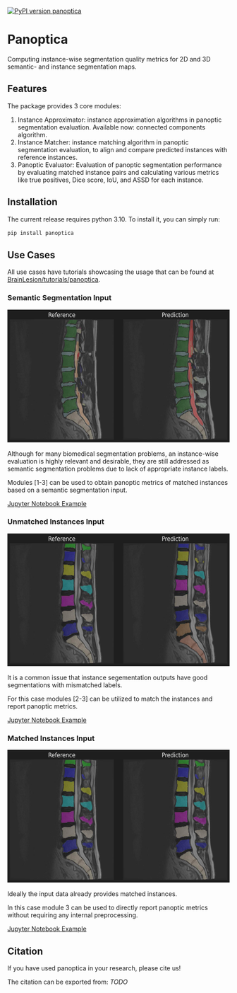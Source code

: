 [![PyPI version panoptica](https://badge.fury.io/py/panoptica.svg)](https://pypi.python.org/pypi/panoptica/)

# Panoptica

Computing instance-wise segmentation quality metrics for 2D and 3D semantic- and instance segmentation maps.

## Features

The package provides 3 core modules:

1. Instance Approximator: instance approximation algorithms in panoptic segmentation evaluation. Available now: connected components algorithm.
1. Instance Matcher: instance matching algorithm in panoptic segmentation evaluation, to align and compare predicted instances with reference instances.
1. Panoptic Evaluator: Evaluation of panoptic segmentation performance by evaluating matched instance pairs and calculating various metrics like true positives, Dice score, IoU, and ASSD for each instance.

<!-- ?TODO: add module figure? -->

## Installation

The current release requires python 3.10. To install it, you can simply run:

```sh
pip install panoptica
```

## Use Cases

All use cases have tutorials showcasing the usage that can be found at [BrainLesion/tutorials/panoptica](https://github.com/BrainLesion/tutorials/tree/main/panoptica).

### Semantic Segmentation Input

<img src="https://github.com/BrainLesion/panoptica/blob/main/examples/spine_seg/semantic/fig_dark.png?raw=true" alt="semantic_figure" height="300"/>

Although for many biomedical segmentation problems, an instance-wise evaluation is highly relevant and desirable, they are still addressed as semantic segmentation problems due to lack of appropriate instance labels.

Modules [1-3] can be used to obtain panoptic metrics of matched instances based on a semantic segmentation input.

[Jupyter Notebook Example](https://github.com/BrainLesion/tutorials/tree/main/panoptica/example_spine_semantic.ipynb)

### Unmatched Instances Input

<img src="https://github.com/BrainLesion/panoptica/blob/main/examples/spine_seg/unmatched_instance/fig_dark.png?raw=true" alt="unmatched_instance_figure" height="300"/>

It is a common issue that instance segementation outputs have good segmentations with mismatched labels.

For this case modules [2-3] can be utilized to match the instances and report panoptic metrics.

[Jupyter Notebook Example](https://github.com/BrainLesion/tutorials/tree/main/panoptica/example_spine_unmatched_instance.ipynb)

### Matched Instances Input

<img src="https://github.com/BrainLesion/panoptica/blob/main/examples/spine_seg/matched_instance/fig_dark.png?raw=true" alt="matched_instance_figure" height="300"/>

Ideally the input data already provides matched instances.

In this case module 3 can be used to directly report panoptic metrics without requiring any internal preprocessing.

[Jupyter Notebook Example](https://github.com/BrainLesion/tutorials/tree/main/panoptica/example_spine_matched_instance.ipynb)

## Citation

If you have used panoptica in your research, please cite us!

The citation can be exported from: _TODO_
